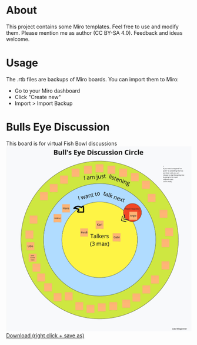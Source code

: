 # About
This project contains some Miro templates.
Feel free to use and modify them. Please mention me as author (CC BY-SA 4.0).
Feedback and ideas welcome.

# Usage
The .rtb files are backups of Miro boards. You can import them to Miro:
- Go to your Miro dashboard
- Click "Create new"
- Import > Import Backup

# Bulls Eye Discussion
This board is for virtual Fish Bowl discussions
<img src="images/bullseyediscussion.jpg">
[Download (right click + save as)](BullsEyeDiscussion_Miro.rtb)

